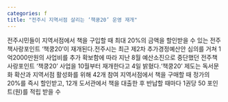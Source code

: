 ```yaml
---
categories: f
title: "전주시 지역서점 살리는 ‘책쿵20’ 운영 재개"
---
```

전주시민들이 지역서점에서 책을 구입할 때 최대 20%의 금액을 할인받을 수 있는 전주책사랑포인트 ‘책쿵20’이 재개된다.전주시는 최근 제2차 추가경정예산안 심의를 거쳐 1억2000만원의 사업비를 추가 확보함에 따라 지난 8월 예산소진으로 중단했던 전주책사랑포인트 ‘책쿵20’ 사업을 10월부터 재개한다고 4일 밝혔다.‘책쿵20’ 제도는 독서문화 확산과 지역서점 활성화를 위해 42개 참여 지역서점에서 책을 구매할 때 정가의 20%를 즉시 할인받고, 12개 도서관에서 책을 대출한 후 반납할 때마다 1권당 50 포인트(원)를 적립 받을 수